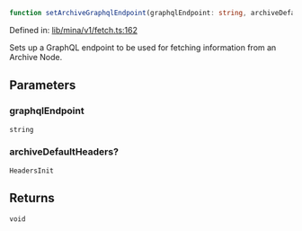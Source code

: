 ```ts
function setArchiveGraphqlEndpoint(graphqlEndpoint: string, archiveDefaultHeaders?: HeadersInit): void
```

Defined in: [lib/mina/v1/fetch.ts:162](https://github.com/o1-labs/o1js/blob/89b7d1522af805d6d4c45a96d7a9cbc29a457aec/src/lib/mina/v1/fetch.ts#L162)

Sets up a GraphQL endpoint to be used for fetching information from an Archive Node.

## Parameters

### graphqlEndpoint

`string`

### archiveDefaultHeaders?

`HeadersInit`

## Returns

`void`
